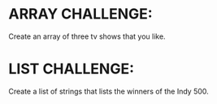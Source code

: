 ﻿# ARRAY CHALLENGE:
Create an array of three tv shows that you like. 

# LIST CHALLENGE:
Create a list of strings that lists the winners of the Indy 500.

